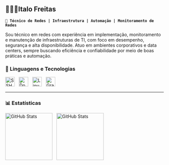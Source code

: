 ## 👩🏻‍💻Italo Freitas

**`🔧 Técnico de Redes | Infraestrutura | Automação | Monitoramento de Redes`**

Sou técnico em redes com experiência em implementação, monitoramento e manutenção de infraestruturas de TI, com foco em desempenho, segurança e alta disponibilidade. Atuo em ambientes corporativos e data centers, sempre buscando eficiência e confiabilidade por meio de boas práticas e automação.

### 🤖 Linguagens e Tecnologias

<img 
    align="left" 
    alt="SSH"
    title="SSH" 
    width="30px" 
    style="padding-right: 10px;" 
    src="https://img.icons8.com/?size=100&id=s0oMA2u8paUt&format=png&color=000000"
/>
<img 
    align="left" 
    alt="Docker"
    title="Docker" 
    width="30px" 
    style="padding-right: 10px;" 
    src="https://devicon-website.vercel.app/api/docker/original-wordmark.svg"
/>
<img 
    align="left" 
    alt="Linux"
    title="Linux" 
    width="30px" 
    style="padding-right: 10px;" 
    src="https://devicon-website.vercel.app/api/linux/original.svg"
/>
<img 
    align="left" 
    alt="Grafana"
    title="Grafana" 
    width="30px" 
    style="padding-right: 10px;" 
    src="https://devicon-website.vercel.app/api/grafana/original-wordmark.svg"
/>
<br/>
<br/>

---

### 📊 Estatísticas

<p>
  <img 
    align="left" 
    alt="GitHub Stats" 
    height="150" 
    style="padding-right: 10px;" 
    src="https://github-readme-stats.vercel.app/api?username=ItaloFreitasM&show_icons=true&theme=tokyonight&include_all_commits=true&locale=pt-br" 
  />
<img 
      align="left" 
      alt="GitHub Stats" 
      height="150" 
      src="https://github-readme-stats.vercel.app/api/top-langs/?username=ItaloFreitasM&theme=tokyonight&layout=compact&custom_title=Tecnologias&langs_count=9" 
  />
</p>
